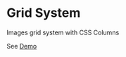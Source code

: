 # Grid System
Images grid system with CSS Columns

See [Demo](http://modugno.github.io/grid-system-images/)
